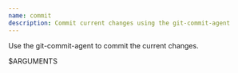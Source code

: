 ```yaml
---
name: commit
description: Commit current changes using the git-commit-agent
---
```

Use the git-commit-agent to commit the current changes.

$ARGUMENTS
